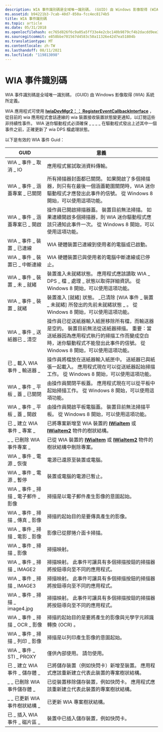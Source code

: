```yaml
---
description: WIA 事件識別碼是全域唯一識別碼， (GUID) 由 Windows 影像取得 (WIA) 系統所定義。
ms.assetid: b94221b3-7cab-40d7-850a-fcc4ec8174b5
title: WIA 事件識別碼
ms.topic: article
ms.date: 05/31/2018
ms.openlocfilehash: ec765d826f6c9a05a5ff33e4e2cbc140b9879cf4b2dacdd9ee3f2f07b7451dda
ms.sourcegitcommit: e858bbe701567d4583c50a11326e42d7ea51804b
ms.translationtype: MT
ms.contentlocale: zh-TW
ms.lasthandoff: 08/11/2021
ms.locfileid: "119813098"
---
```

# <a name="wia-event-identifiers"></a>WIA 事件識別碼

WIA 事件識別碼是全域唯一識別碼， (GUID) 由 Windows 影像取得 (WIA) 系統所定義。

WIA 應用程式可使用 [**IwiaDevMgr2：： RegisterEventCallbackInterface**](-wia-iwiadevmgr2-registereventcallbackinterface.md) ，從目前的 wia 應用程式會話連線的 wia 裝置接收裝置狀態變更通知，以訂閱這些非持續性事件。 WIA 迷你驅動程式必須確保 \_ \_ \_ \_ 在驅動程式發出上述其中一個事件之前，正確更新了 wia DPS 檔處理狀態。

以下是有效的 WIA 事件 Guid： 

| GUID                             | 意義                                                                                                                                                                                                                                                                                                                               |
|----------------------------------|---------------------------------------------------------------------------------------------------------------------------------------------------------------------------------------------------------------------------------------------------------------------------------------------------------------------------------------|
| WIA \_ 事件 \_ 取消 \_ IO           | 應用程式嘗試取消資料傳輸。                                                                                                                                                                                                                                                                                   |
| WIA \_ 事件 \_ 涵蓋專案 \_ 已關閉        | 所有掃描器封面都已關閉。 如果開啟了多個掃描器，則只有在最後一個涵蓋範圍關閉時，WIA 迷你驅動程式才應發出此事件的信號。 從 Windows 8 開始，可以使用這項功能。                                                                                                                      |
| WIA \_ 事件 \_ 涵蓋專案已 \_ 開啟          | 操作員已開啟掃描器蓋。 裝置目前無法掃描。 如果連續開啟多個掃描器，則 WIA 迷你驅動程式應該只通知此事件一次。 從 Windows 8 開始，可以使用這項功能。                                                                                        |
| WIA \_ 事件 \_ 裝置 \_ 已連線    | WIA 硬體裝置已連線到使用者的電腦或已啟動。                                                                                                                                                                                                                                                                |
| WIA \_ 事件 \_ 裝置已 \_ 中斷連線 | WIA 硬體裝置已與使用者的電腦中斷連線或已停止。                                                                                                                                                                                                                                                           |
| WIA \_ 事件 \_ 裝置 \_ 未 \_ 就緒   | 裝置進入未就緒狀態。 應用程式應該讀取 WIA \_ DPS \_ 檔 \_ 處理 \_ 狀態以取得詳細資訊。 從 Windows 8 開始，可以使用這項功能。                                                                                                                                                         |
| WIA \_ 事件 \_ 裝置 \_ 就緒        | 裝置進入 [就緒] 狀態。 \_已清除 [WIA 事件 \_ 裝置 \_ 未就緒] 所發出的先前未就緒狀態 \_ 。 從 Windows 8 開始，可以使用這項功能。                                                                                                                                                             |
| WIA \_ 事件 \_ 送紙器已 \_ 清空      | 操作員已從送紙器輸入紙匣移除所有檔，而輸送器是空的。 裝置目前無法從送紙器掃描。 重要：當送紙器因為應用程式執行的掃描工作而變成空白時，迷你驅動程式不能發出此事件的信號。 從 Windows 8 開始，可以使用這項功能。 |
| 已 \_ 載入 WIA 事件 \_ 輸送器 \_       | 操作員將檔放在送紙器輸入紙匣中。 送紙器已與紙張一起載入。 應用程式現在可以從送紙器起始掃描工作。 從 Windows 8 開始，可以使用這項功能。                                                                                                                     |
| WIA \_ 事件 \_ 平板 \_ 蓋 \_ 已關閉 | 由操作員關閉平板蓋。 應用程式現在可以從平板中起始掃描工作。 從 Windows 8 開始，可以使用這項功能。                                                                                                                                                                 |
| WIA \_ 事件 \_ 平板 \_ 蓋 \_ 開啟   | 由操作員開啟平板電腦蓋。 裝置目前無法掃描平板。 從 Windows 8 開始，可以使用這項功能。                                                                                                                                                                                  |
| 已 \_ 建立 WIA 事件 \_ 專案 \_        | 已將專案新增至 WIA 裝置的 [**IWiaItem**](/windows/desktop/api/wia_xp/nn-wia_xp-iwiaitem) 或 [**IWiaItem2**](-wia-iwiaitem2.md) 物件的樹狀結構。                                                                                                                                                                                                   |
| \_ \_ 已刪除 WIA 事件專案 \_        | 已從 WIA 裝置的 [**IWiaItem**](/windows/desktop/api/wia_xp/nn-wia_xp-iwiaitem) 或 [**IWiaItem2**](-wia-iwiaitem2.md) 物件的樹狀結構中刪除專案。                                                                                                                                                                                               |
| WIA \_ 事件 \_ 電源 \_ 恢復        | 電源已還原至裝置或電腦。                                                                                                                                                                                                                                                                                    |
| WIA \_ 事件 \_ 電源 \_ 暫停       | 裝置或電腦的電源已暫止。                                                                                                                                                                                                                                                                                   |
| WIA \_ 事件 \_ 掃描 \_ 電子郵件 \_ 影像   | 掃描是以電子郵件產生影像的意圖起始。                                                                                                                                                                                                                                                                   |
| WIA \_ 事件 \_ 掃描 \_ 傳真 \_ 影像     | 掃描的起始目的是要傳真產生的影像。                                                                                                                                                                                                                                                                      |
| WIA \_ 事件 \_ 掃描 \_ 電影 \_ 影像    | 影像已從膠捲介面卡掃描。                                                                                                                                                                                                                                                                                             |
| WIA \_ 事件 \_ 掃描 \_ 影像          | 掃描映射。                                                                                                                                                                                                                                                                                                                 |
| WIA \_ 事件 \_ 掃描 \_ IMAGE2         | 掃描映射。 此事件可讓具有多個掃描按鈕的掃描器將按鈕導向至不同的應用程式。                                                                                                                                                                                                      |
| WIA \_ 事件 \_ 掃描 \_ IMAGE3         | 掃描映射。 此事件可讓具有多個掃描按鈕的掃描器將按鈕導向至不同的應用程式。                                                                                                                                                                                                      |
| WIA \_ 事件 \_ 掃描 \_ image4.jpg         | 掃描映射。 此事件可讓具有多個掃描按鈕的掃描器將按鈕導向至不同的應用程式。                                                                                                                                                                                                      |
| WIA \_ 事件 \_ 掃描 \_ OCR \_ 影像     | 掃描的起始目的是要將產生的影像與光學字元辨識轉換 (OCR) 。                                                                                                                                                                                                                         |
| WIA \_ 事件 \_ 掃描 \_ 列印 \_ 影像   | 掃描是以列印產生影像的意圖起始。                                                                                                                                                                                                                                                                    |
| WIA \_ 事件 \_ STI \_ PROXY           | 僅供內部使用。 請勿使用。                                                                                                                                                                                                                                                                                           |
| 已 \_ 建立 WIA 事件 \_ 儲存體 \_     | 已將儲存裝置（例如快閃卡）新增至裝置。 應用程式應該重新建立代表此裝置的專案樹狀結構。                                                                                                                                                                                            |
| \_ \_ 已刪除 WIA 事件儲存體 \_     | 已從裝置移除儲存裝置，例如快閃卡。 應用程式應該重新建立代表此裝置的專案樹狀結構。                                                                                                                                                                                        |
| \_ \_ 已更新 WIA 事件樹狀結構 \_        | 已更新 WIA 專案樹狀結構。                                                                                                                                                                                                                                                                                                        |
| 已 \_ 插入 WIA 事件 \_ 磁片區 \_     | 裝置中已插入儲存裝置，例如快閃卡。                                                                                                                                                                                                                                                                 |



 

 

 



